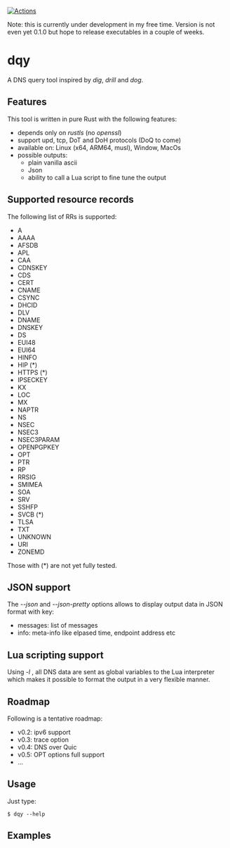 [![Actions](https://github.com/dandyvica/dqy/actions/workflows/rust.yml/badge.svg)](https://github.com/dandyvica/dqy/actions/workflows/rust.yml)

Note: this is currently under development in my free time. Version is not even yet 0.1.0 
but hope to release executables in a couple of weeks.

# dqy
A DNS query tool inspired by _dig_, _drill_ and _dog_.

## Features
This tool is written in pure Rust with the following features:

* depends only on _rustls_ (no _openssl_)
* support upd, tcp, DoT and DoH protocols (DoQ to come)
* available on: Linux (x64, ARM64, musl), Window, MacOs
* possible outputs:
    * plain vanilla ascii
    * Json
    * ability to call a Lua script to fine tune the output

## Supported resource records
The following list of RRs is supported:

* A
* AAAA
* AFSDB
* APL
* CAA
* CDNSKEY
* CDS
* CERT
* CNAME
* CSYNC
* DHCID
* DLV
* DNAME
* DNSKEY
* DS
* EUI48
* EUI64
* HINFO
* HIP (*)
* HTTPS (*)
* IPSECKEY
* KX
* LOC
* MX
* NAPTR
* NS
* NSEC
* NSEC3
* NSEC3PARAM
* OPENPGPKEY
* OPT
* PTR
* RP
* RRSIG
* SMIMEA
* SOA
* SRV
* SSHFP
* SVCB (*)
* TLSA
* TXT
* UNKNOWN
* URI
* ZONEMD

Those with (*) are not yet fully tested.

## JSON support
The _--json_ and _--json-pretty_ options allows to display output data in JSON format with key:

* messages: list of messages
* info: meta-info like elpased time, endpoint address etc

## Lua scripting support
Using _-l <Lua source file>_, all DNS data are sent as global variables to the Lua interpreter which makes it possible to format the output in a very flexible manner.

## Roadmap
Following is a tentative roadmap:

* v0.2: ipv6 support
* v0.3: trace option
* v0.4: DNS over Quic
* v0.5: OPT options full support
* ...

## Usage
Just type:

```
$ dqy --help
```

## Examples




